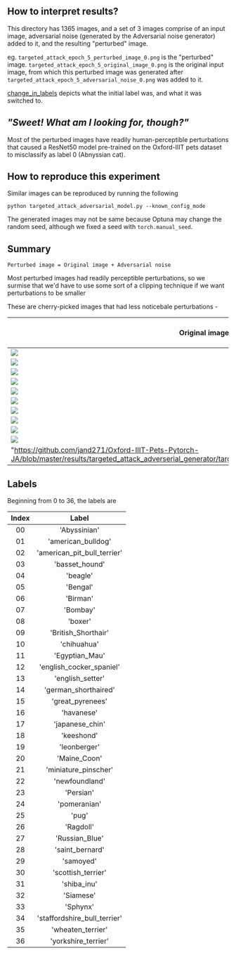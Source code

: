 ## How to interpret results?

This directory has 1365 images, and a set of 3 images comprise of an input image,
adversarial noise (generated by the Adversarial noise generator) added to it, and the resulting "perturbed" image.

eg. `targeted_attack_epoch_5_perturbed_image_0.png` is the "perturbed" image.
`targeted_attack_epoch_5_original_image_0.png` is the original input image, from which this perturbed image was generated after
`targeted_attack_epoch_5_adversarial_noise_0.png` was added to it.

[change_in_labels](https://github.com/jand271/Oxford-IIIT-Pets-Pytorch-JA/blob/master/results/targeted_attack_adverserial_generator/change_in_labels) depicts what the initial label was, and what it was switched to.


## <i>"Sweet! What am I looking for, though?"</i>
Most of the perturbed images have readily human-perceptible perturbations that caused a ResNet50 model pre-trained on the Oxford-IIIT pets dataset to misclassify as label 0 (Abnyssian cat).


## How to reproduce this experiment
Similar images can be reproduced by running the following
```
python targeted_attack_adversarial_model.py --known_config_mode
```
The generated images may not be same because Optuna may change the random seed, although we fixed a seed with `torch.manual_seed`.

## Summary

`Perturbed image = Original image + Adversarial noise`

Most perturbed images had readily perceptible perturbations, so we surmise that we'd have to use some sort of a clipping technique if we want perturbations to be smaller

These are cherry-picked images that had less noticebale perturbations -

| Original image        | Perturbed image that misclassified | Noise|
| ------------- |:------:|:---------:|
| <img src="https://github.com/jand271/Oxford-IIIT-Pets-Pytorch-JA/blob/master/results/targeted_attack_adverserial_generator/targeted_attack_epoch_5_original_image_324.png">      | <img src="https://github.com/jand271/Oxford-IIIT-Pets-Pytorch-JA/blob/master/results/targeted_attack_adverserial_generator/targeted_attack_epoch_5_perturbed_image_324.png"> | <img src="https://github.com/jand271/Oxford-IIIT-Pets-Pytorch-JA/blob/master/results/targeted_attack_adverserial_generator/targeted_attack_epoch_5_adversarial_noise_324.png"> |
| <img src="https://github.com/jand271/Oxford-IIIT-Pets-Pytorch-JA/blob/master/results/targeted_attack_adverserial_generator/targeted_attack_epoch_5_original_image_63.png">      | <img src="https://github.com/jand271/Oxford-IIIT-Pets-Pytorch-JA/blob/master/results/targeted_attack_adverserial_generator/targeted_attack_epoch_5_perturbed_image_63.png"> | <img src="https://github.com/jand271/Oxford-IIIT-Pets-Pytorch-JA/blob/master/results/targeted_attack_adverserial_generator/targeted_attack_epoch_5_adversarial_noise_63.png"> |
| <img src="https://github.com/jand271/Oxford-IIIT-Pets-Pytorch-JA/blob/master/results/targeted_attack_adverserial_generator/targeted_attack_epoch_5_original_image_440.png">      | <img src="https://github.com/jand271/Oxford-IIIT-Pets-Pytorch-JA/blob/master/results/targeted_attack_adverserial_generator/targeted_attack_epoch_5_perturbed_image_440.png"> | <img src="https://github.com/jand271/Oxford-IIIT-Pets-Pytorch-JA/blob/master/results/targeted_attack_adverserial_generator/targeted_attack_epoch_5_adversarial_noise_440.png"> |
| <img src="https://github.com/jand271/Oxford-IIIT-Pets-Pytorch-JA/blob/master/results/targeted_attack_adverserial_generator/targeted_attack_epoch_5_original_image_395.png">      | <img src="https://github.com/jand271/Oxford-IIIT-Pets-Pytorch-JA/blob/master/results/targeted_attack_adverserial_generator/targeted_attack_epoch_5_perturbed_image_395.png"> | <img src="https://github.com/jand271/Oxford-IIIT-Pets-Pytorch-JA/blob/master/results/targeted_attack_adverserial_generator/targeted_attack_epoch_5_adversarial_noise_395.png"> |
| <img src="https://github.com/jand271/Oxford-IIIT-Pets-Pytorch-JA/blob/master/results/targeted_attack_adverserial_generator/targeted_attack_epoch_5_original_image_382.png">      | <img src="https://github.com/jand271/Oxford-IIIT-Pets-Pytorch-JA/blob/master/results/targeted_attack_adverserial_generator/targeted_attack_epoch_5_perturbed_image_382.png"> | <img src="https://github.com/jand271/Oxford-IIIT-Pets-Pytorch-JA/blob/master/results/targeted_attack_adverserial_generator/targeted_attack_epoch_5_adversarial_noise_382.png"> |
| <img src="https://github.com/jand271/Oxford-IIIT-Pets-Pytorch-JA/blob/master/results/targeted_attack_adverserial_generator/targeted_attack_epoch_5_original_image_340.png">      | <img src="https://github.com/jand271/Oxford-IIIT-Pets-Pytorch-JA/blob/master/results/targeted_attack_adverserial_generator/targeted_attack_epoch_5_perturbed_image_340.png"> | <img src="https://github.com/jand271/Oxford-IIIT-Pets-Pytorch-JA/blob/master/results/targeted_attack_adverserial_generator/targeted_attack_epoch_5_adversarial_noise_340.png"> |
| <img src="https://github.com/jand271/Oxford-IIIT-Pets-Pytorch-JA/blob/master/results/targeted_attack_adverserial_generator/targeted_attack_epoch_5_original_image_338.png">      | <img src="https://github.com/jand271/Oxford-IIIT-Pets-Pytorch-JA/blob/master/results/targeted_attack_adverserial_generator/targeted_attack_epoch_5_perturbed_image_338.png"> | <img src="https://github.com/jand271/Oxford-IIIT-Pets-Pytorch-JA/blob/master/results/targeted_attack_adverserial_generator/targeted_attack_epoch_5_adversarial_noise_338.png"> |
| <img src="https://github.com/jand271/Oxford-IIIT-Pets-Pytorch-JA/blob/master/results/targeted_attack_adverserial_generator/targeted_attack_epoch_5_original_image_249.png">      | <img src="https://github.com/jand271/Oxford-IIIT-Pets-Pytorch-JA/blob/master/results/targeted_attack_adverserial_generator/targeted_attack_epoch_5_perturbed_image_249.png"> | <img src="https://github.com/jand271/Oxford-IIIT-Pets-Pytorch-JA/blob/master/results/targeted_attack_adverserial_generator/targeted_attack_epoch_5_adversarial_noise_249.png"> |
| <img src="https://github.com/jand271/Oxford-IIIT-Pets-Pytorch-JA/blob/master/results/targeted_attack_adverserial_generator/targeted_attack_epoch_5_original_image_248.png">      | <img src="https://github.com/jand271/Oxford-IIIT-Pets-Pytorch-JA/blob/master/results/targeted_attack_adverserial_generator/targeted_attack_epoch_5_perturbed_image_248.png"> | <img src="https://github.com/jand271/Oxford-IIIT-Pets-Pytorch-JA/blob/master/results/targeted_attack_adverserial_generator/targeted_attack_epoch_5_adversarial_noise_248.png"> |
| <img src="https://github.com/jand271/Oxford-IIIT-Pets-Pytorch-JA/blob/master/results/targeted_attack_adverserial_generator/targeted_attack_epoch_5_original_image_219.png">      | <img src="https://github.com/jand271/Oxford-IIIT-Pets-Pytorch-JA/blob/master/results/targeted_attack_adverserial_generator/targeted_attack_epoch_5_perturbed_image_219.png"> | <img src="https://github.com/jand271/Oxford-IIIT-Pets-Pytorch-JA/blob/master/results/targeted_attack_adverserial_generator/targeted_attack_epoch_5_adversarial_noise_219.png"> |
"https://github.com/jand271/Oxford-IIIT-Pets-Pytorch-JA/blob/master/results/targeted_attack_adverserial_generator/targeted_attack_epoch_5_adversarial_noise_24.png"> |

## Labels

Beginning from 0 to 36, the labels are 

| Index | Label |
|:-----:|:------:|
|00 |'Abyssinian'
|01 |'american_bulldog'|
|02 |'american_pit_bull_terrier'|
|03 |'basset_hound'
|04 |'beagle'|
|05 |'Bengal'|
|06 |'Birman'|
|07 |'Bombay'|
|08 |'boxer'|
|09 |'British_Shorthair'|
|10 |'chihuahua'|
|11 |'Egyptian_Mau'|
|12 |'english_cocker_spaniel'|
|13 |'english_setter'
|14 |'german_shorthaired'|
|15 |'great_pyrenees'
|16 |'havanese'|
|17 |'japanese_chin'|
|18 |'keeshond'|
|19 |'leonberger'|
|20 |'Maine_Coon'|
|21 |'miniature_pinscher'|
|22 |'newfoundland'
|23 |'Persian'|
|24 |'pomeranian'|
|25 |'pug'|
|26 |'Ragdoll'|
|27 |'Russian_Blue'|
|28 |'saint_bernard'|
|29 |'samoyed'|
|30 |'scottish_terrier'|
|31 |'shiba_inu'|
|32 |'Siamese'|
|33 |'Sphynx'|
|34 |'staffordshire_bull_terrier'|
|35 |'wheaten_terrier'
|36 |'yorkshire_terrier'|
